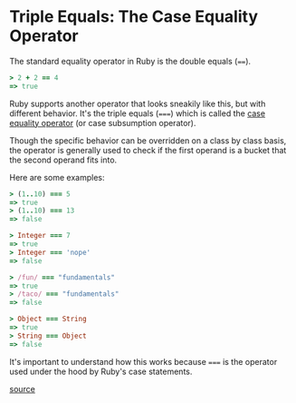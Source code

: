 # Triple Equals: The Case Equality Operator

The standard equality operator in Ruby is the double equals (`==`).

```ruby
> 2 + 2 == 4
=> true
```

Ruby supports another operator that looks sneakily like this, but with
different behavior. It's the triple equals (`===`) which is called the [case
equality
operator](https://ruby-doc.org/core-3.0.3/Object.html#method-i-3D-3D-3D) (or
case subsumption operator).

Though the specific behavior can be overridden on a class by class basis, the
operator is generally used to check if the first operand is a bucket that the
second operand fits into.

Here are some examples:

```ruby
> (1..10) === 5
=> true
> (1..10) === 13
=> false

> Integer === 7
=> true
> Integer === 'nope'
=> false

> /fun/ === "fundamentals"
=> true
> /taco/ === "fundamentals"
=> false

> Object === String
=> true
> String === Object
=> false
```

It's important to understand how this works because `===` is the operator used
under the hood by Ruby's case statements.

[source](https://stackoverflow.com/questions/4467538/what-does-the-operator-do-in-ruby/4467823#4467823)
